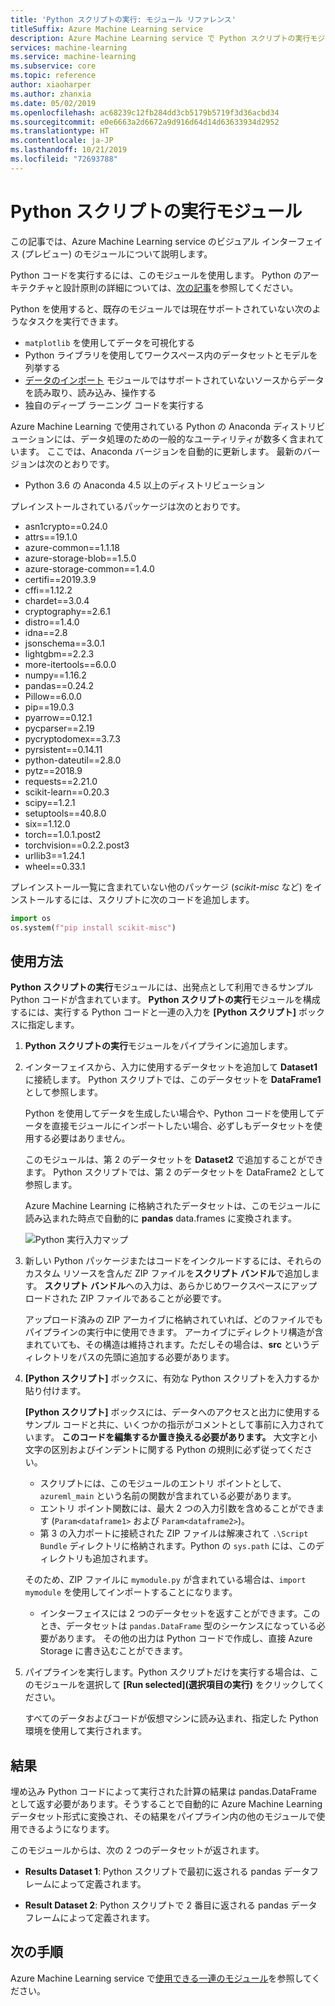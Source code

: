 ```yaml
---
title: 'Python スクリプトの実行: モジュール リファレンス'
titleSuffix: Azure Machine Learning service
description: Azure Machine Learning service で Python スクリプトの実行モジュールを使用し、Python コードを実行する方法について説明します。
services: machine-learning
ms.service: machine-learning
ms.subservice: core
ms.topic: reference
author: xiaoharper
ms.author: zhanxia
ms.date: 05/02/2019
ms.openlocfilehash: ac68239c12fb284dd3cb5179b5719f3d36acbd34
ms.sourcegitcommit: e0e6663a2d6672a9d916d64d14d63633934d2952
ms.translationtype: HT
ms.contentlocale: ja-JP
ms.lasthandoff: 10/21/2019
ms.locfileid: "72693788"
---
```

# <a name="execute-python-script-module"></a>Python スクリプトの実行モジュール

この記事では、Azure Machine Learning service のビジュアル インターフェイス (プレビュー) のモジュールについて説明します。

Python コードを実行するには、このモジュールを使用します。 Python のアーキテクチャと設計原則の詳細については、[次の記事](https://docs.microsoft.com/azure/machine-learning/machine-learning-execute-python-scripts)を参照してください。

Python を使用すると、既存のモジュールでは現在サポートされていない次のようなタスクを実行できます。

+ `matplotlib` を使用してデータを可視化する
+ Python ライブラリを使用してワークスペース内のデータセットとモデルを列挙する
+ [データのインポート](./import-data.md) モジュールではサポートされていないソースからデータを読み取り、読み込み、操作する
+ 独自のディープ ラーニング コードを実行する 


Azure Machine Learning で使用されている Python の Anaconda ディストリビューションには、データ処理のための一般的なユーティリティが数多く含まれています。 ここでは、Anaconda バージョンを自動的に更新します。 最新のバージョンは次のとおりです。
 -  Python 3.6 の Anaconda 4.5 以上のディストリビューション 

プレインストールされているパッケージは次のとおりです。
-  asn1crypto==0.24.0
- attrs==19.1.0
- azure-common==1.1.18
- azure-storage-blob==1.5.0
- azure-storage-common==1.4.0
- certifi==2019.3.9
- cffi==1.12.2
- chardet==3.0.4
- cryptography==2.6.1
- distro==1.4.0
- idna==2.8
- jsonschema==3.0.1
- lightgbm==2.2.3
- more-itertools==6.0.0
- numpy==1.16.2
- pandas==0.24.2
- Pillow==6.0.0
- pip==19.0.3
- pyarrow==0.12.1
- pycparser==2.19
- pycryptodomex==3.7.3
- pyrsistent==0.14.11
- python-dateutil==2.8.0
- pytz==2018.9
- requests==2.21.0
- scikit-learn==0.20.3
- scipy==1.2.1
- setuptools==40.8.0
- six==1.12.0
- torch==1.0.1.post2
- torchvision==0.2.2.post3
- urllib3==1.24.1
- wheel==0.33.1 

 プレインストール一覧に含まれていない他のパッケージ (*scikit-misc* など) をインストールするには、スクリプトに次のコードを追加します。 

 ```python
import os
os.system(f"pip install scikit-misc")
```

## <a name="how-to-use"></a>使用方法

**Python スクリプトの実行**モジュールには、出発点として利用できるサンプル Python コードが含まれています。 **Python スクリプトの実行**モジュールを構成するには、実行する Python コードと一連の入力を **[Python スクリプト]** ボックスに指定します。

1. **Python スクリプトの実行**モジュールをパイプラインに追加します。

2. インターフェイスから、入力に使用するデータセットを追加して **Dataset1** に接続します。 Python スクリプトでは、このデータセットを **DataFrame1** として参照します。

    Python を使用してデータを生成したい場合や、Python コードを使用してデータを直接モジュールにインポートしたい場合、必ずしもデータセットを使用する必要はありません。

    このモジュールは、第 2 のデータセットを **Dataset2** で追加することができます。 Python スクリプトでは、第 2 のデータセットを DataFrame2 として参照します。

    Azure Machine Learning に格納されたデータセットは、このモジュールに読み込まれた時点で自動的に **pandas** data.frames に変換されます。

    ![Python 実行入力マップ](media/module/python-module.png)

4. 新しい Python パッケージまたはコードをインクルードするには、それらのカスタム リソースを含んだ ZIP ファイルを**スクリプト バンドル**で追加します。 **スクリプト バンドル**への入力は、あらかじめワークスペースにアップロードされた ZIP ファイルであることが必要です。 

    アップロード済みの ZIP アーカイブに格納されていれば、どのファイルでもパイプラインの実行中に使用できます。 アーカイブにディレクトリ構造が含まれていても、その構造は維持されます。ただしその場合は、**src** というディレクトリをパスの先頭に追加する必要があります。

5. **[Python スクリプト]** ボックスに、有効な Python スクリプトを入力するか貼り付けます。

    **[Python スクリプト]** ボックスには、データへのアクセスと出力に使用するサンプル コードと共に、いくつかの指示がコメントとして事前に入力されています。 **このコードを編集するか置き換える必要があります。** 大文字と小文字の区別およびインデントに関する Python の規則に必ず従ってください。

    + スクリプトには、このモジュールのエントリ ポイントとして、`azureml_main` という名前の関数が含まれている必要があります。
    + エントリ ポイント関数には、最大 2 つの入力引数を含めることができます (`Param<dataframe1>` および `Param<dataframe2>`)。
    + 第 3 の入力ポートに接続された ZIP ファイルは解凍されて `.\Script Bundle` ディレクトリに格納されます。Python の `sys.path` には、このディレクトリも追加されます。 

    そのため、ZIP ファイルに `mymodule.py` が含まれている場合は、`import mymodule` を使用してインポートすることになります。

    + インターフェイスには 2 つのデータセットを返すことができます。このとき、データセットは `pandas.DataFrame` 型のシーケンスになっている必要があります。 その他の出力は Python コードで作成し、直接 Azure Storage に書き込むことができます。

6. パイプラインを実行します。Python スクリプトだけを実行する場合は、このモジュールを選択して **[Run selected]\(選択項目の実行\)** をクリックしてください。

    すべてのデータおよびコードが仮想マシンに読み込まれ、指定した Python 環境を使用して実行されます。

## <a name="results"></a>結果

埋め込み Python コードによって実行された計算の結果は pandas.DataFrame として返す必要があります。そうすることで自動的に Azure Machine Learning データセット形式に変換され、その結果をパイプライン内の他のモジュールで使用できるようになります。

このモジュールからは、次の 2 つのデータセットが返されます。  
  
+ **Results Dataset 1**: Python スクリプトで最初に返される pandas データフレームによって定義されます。

+ **Result Dataset 2**: Python スクリプトで 2 番目に返される pandas データフレームによって定義されます。


## <a name="next-steps"></a>次の手順

Azure Machine Learning service で[使用できる一連のモジュール](module-reference.md)を参照してください。 